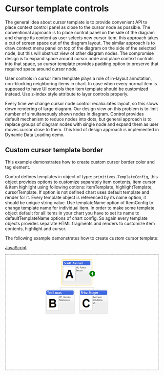 # Cursor template controls
The general idea about cursor template is to provide convenient API to place context control panel as close to the cursor node as possible. The conventional approach is to place control panel on the side of the diagram and change its content as user selects new cursor item, this approach takes a cut of screen space out of the diagram layout. The similar approach is to draw context menu panel on top of the diagram on the side of the selected node, but this will obstruct view of other diagram nodes. The compromise design is to expand space around cursor node and place context controls into that space, so cursor template provides padding option to preserve that required space around cursor node.

User controls in cursor item template plays a role of in-layout annotation, non-blocking neighboring items in chart. In case when every normal item is supposed to have UI controls then item template should be customized instead. Use z-index style attribute to layer controls properly.

Every time we change cursor node control recalculates layout, so this slows down rendering of large diagram. Our design view on this problem is to limit number of simultaneously shown nodes in diagram. Control provides default mechanism to reduce nodes into dots, but general approach is to replace groups of diagram nodes with single node and expand them as user moves cursor close to them. This kind of design approach is implemented in Dynamic Data Loading demo.

## Custom cursor template border
This example demonstrates how to create custom cursor border color and tag element.

Control defines templates in object of type: `primitives.TemplateConfig`, this object provides options to customize separately item contents, item cursor & item highlight using following options: itemTemplate, highlightTemplate, cursorTemplate. If option is not defined chart uses default template and render for it. Every template object is referenced by its name option, it should be unique string value. Use templateName option of ItemConfig to change template name for individual item. In order to make some template object default for all items in your chart you have to set its name to defaultTemplateName options of chart config.  So again every template objects provides separate HTML fragments and renders to customize item contents, highlight and cursor.

The following example demonstrates how to create custom cursor template:

[JavaScript](javascript.controls/CaseCursorTemplate.html)

![Screenshot](javascript.controls/__image_snapshots__/CaseCursorTemplate-snap.png)